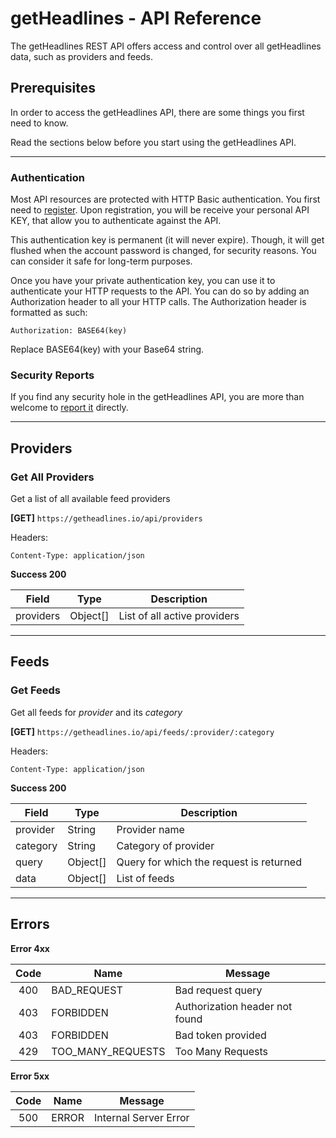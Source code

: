 # getHeadlines - API Reference

The getHeadlines REST API offers access and control over all getHeadlines data, such as providers and feeds.

## Prerequisites

In order to access the getHeadlines API, there are some things you first need to know.

Read the sections below before you start using the getHeadlines API.

---

### Authentication

Most API resources are protected with HTTP Basic authentication. You first need to [register](https://getheadlines.io/auth). Upon registration, you will be receive your personal API KEY, that allow you to authenticate against the API.

This authentication key is permanent (it will never expire). Though, it will get flushed when the account password is changed, for security reasons. You can consider it safe for long-term purposes.

Once you have your private authentication key, you can use it to authenticate your HTTP requests to the API. You can do so by adding an Authorization header to all your HTTP calls. The Authorization header is formatted as such: 

    Authorization: BASE64(key)

Replace BASE64(key) with your Base64 string.

### Security Reports

If you find any security hole in the getHeadlines API, you are more than welcome to [report it](ruzicic@gmail.com) directly.

---

Providers
-----

### Get All Providers

Get a list of all available feed providers

**[GET]** `https://getheadlines.io/api/providers`

Headers:

    Content-Type: application/json

**Success 200**

| Field     | Type      | Description                   |
| --------- | --------- | ----------------------------- |
| providers | Object[]  | List of all active providers  |

---

Feeds
-----

### Get Feeds

Get all feeds for *provider* and its *category*

**[GET]** `https://getheadlines.io/api/feeds/:provider/:category`

Headers:

    Content-Type: application/json

**Success 200**

| Field     | Type      | Description                               |
| --------- | --------- | ----------------------------------------- |
| provider  | String    | Provider name                             |
| category  | String    | Category of provider                      |
| query     | Object[]  | Query for which the request is returned   |
| data      | Object[]  | List of feeds                             |

---

Errors
-----

**Error 4xx**

| Code  | Name              | Message                           |
| :---: | ----------------- | --------------------------------- |
| 400   | BAD_REQUEST       | Bad request query                 |
| 403   | FORBIDDEN         | Authorization header not found    |
| 403   | FORBIDDEN         | Bad token provided                |
| 429   | TOO_MANY_REQUESTS | Too Many Requests                 |

**Error 5xx**

| Code  | Name      | Message                   |
| :---: | --------- | ------------------------- |
| 500   | ERROR     | Internal Server Error     |
